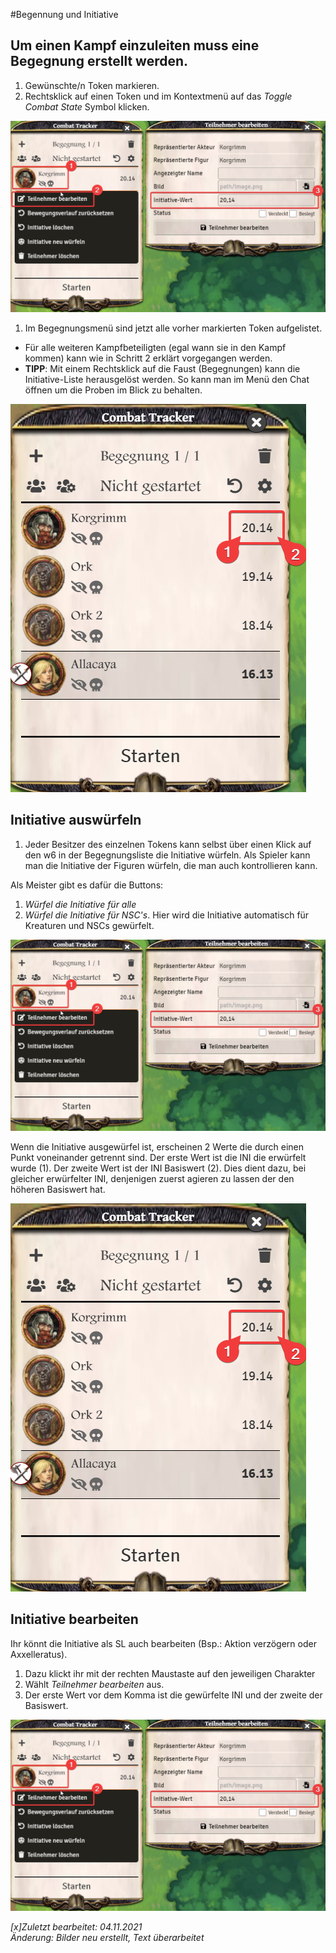 #Begennung und Initiative

## Um einen Kampf einzuleiten muss eine Begegnung erstellt werden. 
1. Gewünschte/n Token markieren.
2. Rechtsklick auf einen Token und im Kontextmenü auf das *Toggle Combat State* Symbol klicken.  

![Begegnung](images/de-begegnung_und_initiative_0.png)

1. Im Begegnungsmenü sind jetzt alle vorher markierten Token aufgelistet.  
* Für alle weiteren Kampfbeteiligten (egal wann sie in den Kampf kommen) kann wie in Schritt 2 erklärt vorgegangen werden.  
* **TIPP**: Mit einem Rechtsklick auf die Faust (Begegnungen) kann die Initiative-Liste herausgelöst werden. So kann man im Menü den Chat öffnen um die Proben im Blick zu behalten.   
  
![Begegnungsmenü](de/images/de-begegnung_und_initiative_1.png)  
 
## Initiative auswürfeln

1. Jeder Besitzer des einzelnen Tokens kann selbst über einen Klick auf den w6 in der Begegnungsliste die Initiative würfeln. Als Spieler kann man die Initiative der Figuren würfeln, die man auch kontrollieren kann.  
  
Als Meister gibt es dafür die Buttons:  
1. *Würfel die Initiative für alle*   
2. *Würfel die Initiative für NSC's*. Hier wird die Initiative automatisch für Kreaturen und NSCs gewürfelt.  
  
![INI-Auswürfeln](images/de-begegnung_und_initiative_0.png)
  
Wenn die Initiative ausgewürfel ist, erscheinen 2 Werte die durch einen Punkt voneinander getrennt sind. Der erste Wert ist die INI die erwürfelt wurde (1). Der zweite Wert ist der INI Basiswert (2). Dies dient dazu, bei gleicher erwürfelter INI, denjenigen zuerst agieren zu lassen der den höheren Basiswert hat.  
  
![INI Reihenfolge](images/de-begegnung_und_initiative_1.png)

## Initiative bearbeiten
Ihr könnt die Initiative als SL auch bearbeiten (Bsp.: Aktion verzögern oder Axxelleratus).  
1. Dazu klickt ihr mit der rechten Maustaste auf den jeweiligen Charakter 
2. Wählt *Teilnehmer bearbeiten* aus. 
3. Der erste Wert vor dem Komma ist die gewürfelte INI und der zweite der Basiswert.
  
![INI bearbeiten](images/de-begegnung_und_initiative_0.png)  
  
  
*[x]Zuletzt bearbeitet: 04.11.2021*    
*Änderung: Bilder neu erstellt, Text überarbeitet*  
